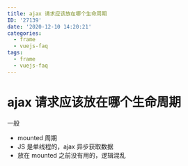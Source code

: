 ```yaml
---
title: ajax 请求应该放在哪个生命周期
ID: '27139'
date: '2020-12-10 14:20:21'
categories:
  - frame
  - vuejs-faq
tags:
  - frame
  - vuejs-faq
---
```


# ajax 请求应该放在哪个生命周期

一般

- mounted 周期
- JS 是单线程的，ajax 异步获取数据
- 放在 mounted 之前没有用的，逻辑混乱
 
 
 
 
 
 
 
 
 
 
 
 
 
 
 
 
 
 
 
 
